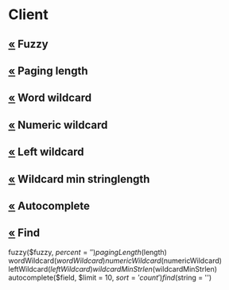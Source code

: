 # Client

## <a href="../README.md">&laquo;</a> <a name="fuzzy"></a>Fuzzy

## <a href="../README.md">&laquo;</a> <a name="pagingLength"></a>Paging length

## <a href="../README.md">&laquo;</a> <a name="wordWildcard"></a>Word wildcard

## <a href="../README.md">&laquo;</a> <a name="numericWildcard"></a>Numeric wildcard

## <a href="../README.md">&laquo;</a> <a name="leftWildcard"></a>Left wildcard

## <a href="../README.md">&laquo;</a> <a name="wildcardMinStrlen"></a>Wildcard min stringlength

## <a href="../README.md">&laquo;</a> <a name="autocomplete"></a>Autocomplete

## <a href="../README.md">&laquo;</a> <a name="find"></a>Find


fuzzy($fuzzy, $percent = '')
pagingLength($length)
wordWildcard($wordWildcard)
numericWildcard($numericWildcard)
leftWildcard($leftWildcard)
wildcardMinStrlen($wildcardMinStrlen)
autocomplete($field, $limit = 10, $sort = 'count')
find($string = '')